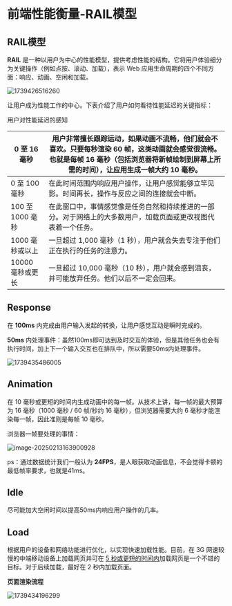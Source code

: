 # 前端性能衡量-RAIL模型

## RAIL模型

**RAIL** 是一种以用户为中心的性能模型，提供考虑性能的结构。它将用户体验细分为关键操作（例如点按、滚动、加载），表示 Web 应用生命周期的四个不同方面：响应、动画、空闲和加载。



![1739426516260](https://cdn.jsdelivr.net/gh/antonhu/picx-images-hosting/picGo/1739426516260.jpg)

让用户成为性能工作的中心。下表介绍了用户如何看待性能延迟的关键指标：

用户对性能延迟的感知

| 0 至 16 毫秒     | 用户非常擅长跟踪运动，如果动画不流畅，他们就会不喜欢。只要每秒渲染 60 帧，这类动画就会感觉很流畅。也就是每帧 16 毫秒（包括浏览器将新帧绘制到屏幕上所需的时间），让应用生成一帧大约 10 毫秒。 |
| ---------------- | ------------------------------------------------------------ |
| 0 至 100 毫秒    | 在此时间范围内响应用户操作，让用户感觉能够立竿见影。时间再长，操作与反应之间的连接就会中断。 |
| 100 至 1000 毫秒 | 在此窗口中，事情感觉像是任务自然和持续推进的一部分。对于网络上的大多数用户，加载页面或更改视图代表着一个任务。 |
| 1000 毫秒或以上  | 一旦超过 1,000 毫秒（1 秒），用户就会失去专注于他们正在执行的任务的注意力。 |
| 10000 毫秒或更长 | 一旦超过 10,000 毫秒（10 秒），用户就会感到沮丧，并可能放弃任务。他们以后不一定会回来。 |

## Response

在 **100ms** 内完成由用户输入发起的转换，让用户感觉互动是瞬时完成的。

**50ms** 内处理事件：虽然100ms即可达到及时交互的体验，但是其他任务也会有执行时间，加上下一个输入交互也在排队中，所以需要50ms内处理事件。

![1739435486005](https://cdn.jsdelivr.net/gh/antonhu/picx-images-hosting/picGo/1739435486005.jpg)

## Animation

在 10 毫秒或更短的时间内生成动画中的每一帧。从技术上讲，每一帧的最大预算为 16 毫秒（1000 毫秒 / 60 帧/秒约 16 毫秒），但浏览器需要大约 6 毫秒才能渲染每一帧，因此准则是每帧 10 毫秒。

浏览器一帧要处理的事情：

![image-20250213163900928](https://cdn.jsdelivr.net/gh/antonhu/picx-images-hosting/picGo/image-20250213163900928.png)

ps：通过数据统计我们一般认为 **24FPS**，是人眼获取动画信息，不会觉得卡顿的最低帧率要求，也就是41ms。

## Idle

尽可能加大空闲时间以提高50ms内响应用户操作的几率。

## Load

根据用户的设备和网络功能进行优化，以实现快速加载性能。目前，在 3G 网速较慢的中端移动设备上加载网页并可在 [5 秒或更短的时间内](https://web.dev/articles/performance-budgets-101?hl=zh-cn#establish_a_baseline)加载网页是一个不错的目标。对于后续加载，最好在 2 秒内加载页面。

**页面渲染流程**

![1739434196299](https://cdn.jsdelivr.net/gh/antonhu/picx-images-hosting/picGo/1739434196299.jpg)

## 